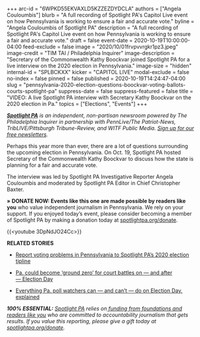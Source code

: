 +++
arc-id = "6WPKD55EKVAXLD5KZZEZDYDCLA"
authors = ["Angela Couloumbis"]
blurb = "A full recording of Spotlight PA's Capitol Live event on how Pennsylvania is working to ensure a fair and accurate vote."
byline = "Angela Couloumbis of Spotlight PA"
description = "A full recording of Spotlight PA's Capitol Live event on how Pennsylvania is working to ensure a fair and accurate vote."
draft = false
event-date = 2020-10-19T10:00:00-04:00
feed-exclude = false
image = "2020/10/01frvpvvrgkr1pz3.jpeg"
image-credit = "TIM TAI / Philadelphia Inquirer"
image-description = "Secretary of the Commonwealth Kathy Boockvar joined Spotlight PA for a live interview on the 2020 election in Pennsylvania."
image-size = "hidden"
internal-id = "SPLBCKXX"
kicker = "CAPITOL LIVE"
modal-exclude = false
no-index = false
pinned = false
published = 2020-10-19T14:24:47-04:00
slug = "pennsylvania-2020-election-questions-boockvar-voting-ballots-courts-spotlight-pa"
suppress-date = false
suppress-featured = false
title = "VIDEO: A live Spotlight PA interview with Secretary Kathy Boockvar on the 2020 election in Pa."
topics = ["Elections", "Events"]
+++

<a href="https://www.spotlightpa.org/"><i><b>Spotlight PA</b></i></a><i> is an independent, non-partisan newsroom powered by The Philadelphia Inquirer in partnership with PennLive/The Patriot-News, TribLIVE/Pittsburgh Tribune-Review, and WITF Public Media. </i><a href="https://www.spotlightpa.org/newsletters"><i>Sign up for our free newsletters</i></a><i>.</i>

Perhaps this year more than ever, there are a lot of questions surrounding the upcoming election in Pennsylvania. On Oct. 19, Spotlight PA hosted Secretary of the Commonwealth Kathy Boockvar to discuss how the state is planning for a fair and accurate vote.

The interview was led by Spotlight PA Investigative Reporter Angela Couloumbis and moderated by Spotlight PA Editor in Chief Christopher Baxter.

<b>»</b> <b>DONATE NOW: Events like this one are made possible by readers like you</b> who value independent journalism in Pennsylvania. We rely on your support. If you enjoyed today’s event, please consider becoming a member of Spotlight PA by making a donation today at <a href="https://www.spotlightpa.org/donate" target=_blank>spotlightpa.org/donate</a>.

{{<youtube 3DpNdJO24Cc>}}

<b>RELATED STORIES</b>

- <a href="https://www.spotlightpa.org/news/2020/10/pa-2020-election-day-voting-problems-machines-ballots-lawsuits/">Report voting problems in Pennsylvania to Spotlight PA’s 2020 election tipline</a>

- <a href="https://www.spotlightpa.org/news/2020/10/pa-supreme-federal-courts-election-decisions/">Pa. could become ‘ground zero’ for court battles on —&nbsp;and after —&nbsp;Election Day</a>

- <a href="https://www.spotlightpa.org/news/2020/10/pa-poll-watchers-can-cant-do-election-day-explainer/">Everything Pa. poll watchers can — and can’t — do on Election Day, explained</a>

<i><b>100% ESSENTIAL:</b></i><i> </i><a href="https://www.spotlightpa.org/"><i>Spotlight PA</i></a><i> relies on</i><a href="https://www.spotlightpa.org/support"><i> funding from foundations and readers like you</i></a><i> who are committed to accountability journalism that gets results. If you value this reporting, please give a gift today at </i><a href="https://www.spotlightpa.org/donate"><i>spotlightpa.org/donate</i></a><i>.</i>
